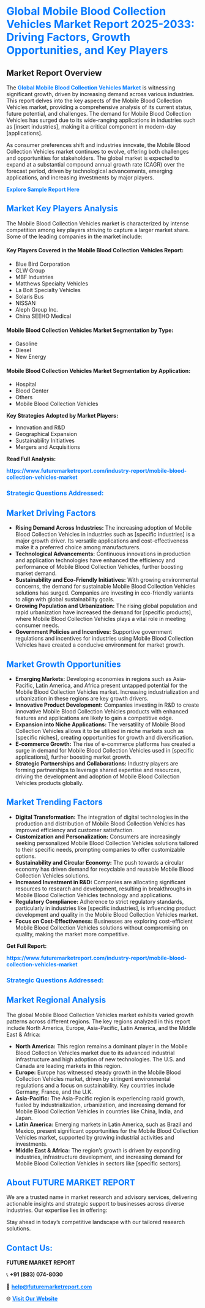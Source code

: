 <h1 style="color: #007BFF;">Global Mobile Blood Collection Vehicles Market Report 2025-2033: Driving Factors, Growth Opportunities, and Key Players</h1>

<section id="overview">
<h2>Market Report Overview</h2>
<p>The <a href="https://www.futuremarketreport.com/industry-report/mobile-blood-collection-vehicles-market" style="color: #007BFF; text-decoration: none;"><strong>Global Mobile Blood Collection Vehicles Market</strong></a> is witnessing significant growth, driven by increasing demand across various industries. This report delves into the key aspects of the Mobile Blood Collection Vehicles market, providing a comprehensive analysis of its current status, future potential, and challenges. The demand for Mobile Blood Collection Vehicles has surged due to its wide-ranging applications in industries such as [insert industries], making it a critical component in modern-day [applications].</p>
<p>As consumer preferences shift and industries innovate, the Mobile Blood Collection Vehicles market continues to evolve, offering both challenges and opportunities for stakeholders. The global market is expected to expand at a substantial compound annual growth rate (CAGR) over the forecast period, driven by technological advancements, emerging applications, and increasing investments by major players.</p>
</section>

<section id="overview">
<p><a href="https://www.futuremarketreport.com/request-sample/reportId=126303" style="color: #007BFF; text-decoration: none;"><strong>Explore Sample Report Here</strong></a></p>
</section>

<section id="key-players">
<h2 style="color: #007BFF;">Market Key Players Analysis</h2>
<p>The Mobile Blood Collection Vehicles market is characterized by intense competition among key players striving to capture a larger market share. Some of the leading companies in the market include:</p>
<h4>Key Players Covered in the Mobile Blood Collection Vehicles Report:</h4>
<ul><li>Blue Bird Corporation</li><li>CLW Group</li><li>MBF Industries</li><li>Matthews Specialty Vehicles</li><li>La Boit Specialty Vehicles</li><li>Solaris Bus</li><li>NISSAN</li><li>Aleph Group Inc.</li><li>China SEEHO Medical</li></ul>
<h4>Mobile Blood Collection Vehicles Market Segmentation by Type:</h4>
<ul><li>Gasoline</li><li>Diesel</li><li>New Energy</li></ul>

<h4>Mobile Blood Collection Vehicles Market Segmentation by Application:</h4>
<ul><li>Hospital</li><li>Blood Center</li><li>Others</li><li>Mobile Blood Collection Vehicles</li></ul>
<p><strong>Key Strategies Adopted by Market Players:</strong></p>
<ul>
<li>Innovation and R&D</li>
<li>Geographical Expansion</li>
<li>Sustainability Initiatives</li>
<li>Mergers and Acquisitions</li>
</ul>
</section>

<section>
<p><strong>Read Full Analysis: </strong></p><a href="https://www.futuremarketreport.com/industry-report/mobile-blood-collection-vehicles-market" style="color: #007BFF; text-decoration: none;"><strong>https://www.futuremarketreport.com/industry-report/mobile-blood-collection-vehicles-market</strong></a>
<h3 style="color: #007BFF;">Strategic Questions Addressed:</h3>
</section>

<section id="driving-factors">
<h2 style="color: #007BFF;">Market Driving Factors</h2>
<ul>
<li><strong>Rising Demand Across Industries:</strong> The increasing adoption of Mobile Blood Collection Vehicles in industries such as [specific industries] is a major growth driver. Its versatile applications and cost-effectiveness make it a preferred choice among manufacturers.</li>
<li><strong>Technological Advancements:</strong> Continuous innovations in production and application technologies have enhanced the efficiency and performance of Mobile Blood Collection Vehicles, further boosting market demand.</li>
<li><strong>Sustainability and Eco-Friendly Initiatives:</strong> With growing environmental concerns, the demand for sustainable Mobile Blood Collection Vehicles solutions has surged. Companies are investing in eco-friendly variants to align with global sustainability goals.</li>
<li><strong>Growing Population and Urbanization:</strong> The rising global population and rapid urbanization have increased the demand for [specific products], where Mobile Blood Collection Vehicles plays a vital role in meeting consumer needs.</li>
<li><strong>Government Policies and Incentives:</strong> Supportive government regulations and incentives for industries using Mobile Blood Collection Vehicles have created a conducive environment for market growth.</li>
</ul>
</section>

<section id="growth-opportunities">
<h2 style="color: #007BFF;">Market Growth Opportunities</h2>
<ul>
<li><strong>Emerging Markets:</strong> Developing economies in regions such as Asia-Pacific, Latin America, and Africa present untapped potential for the Mobile Blood Collection Vehicles market. Increasing industrialization and urbanization in these regions are key growth drivers.</li>
<li><strong>Innovative Product Development:</strong> Companies investing in R&D to create innovative Mobile Blood Collection Vehicles products with enhanced features and applications are likely to gain a competitive edge.</li>
<li><strong>Expansion into Niche Applications:</strong> The versatility of Mobile Blood Collection Vehicles allows it to be utilized in niche markets such as [specific niches], creating opportunities for growth and diversification.</li>
<li><strong>E-commerce Growth:</strong> The rise of e-commerce platforms has created a surge in demand for Mobile Blood Collection Vehicles used in [specific applications], further boosting market growth.</li>
<li><strong>Strategic Partnerships and Collaborations:</strong> Industry players are forming partnerships to leverage shared expertise and resources, driving the development and adoption of Mobile Blood Collection Vehicles products globally.</li>
</ul>
</section>

<section id="trending-factors">
<h2 style="color: #007BFF;">Market Trending Factors</h2>
<ul>
<li><strong>Digital Transformation:</strong> The integration of digital technologies in the production and distribution of Mobile Blood Collection Vehicles has improved efficiency and customer satisfaction.</li>
<li><strong>Customization and Personalization:</strong> Consumers are increasingly seeking personalized Mobile Blood Collection Vehicles solutions tailored to their specific needs, prompting companies to offer customizable options.</li>
<li><strong>Sustainability and Circular Economy:</strong> The push towards a circular economy has driven demand for recyclable and reusable Mobile Blood Collection Vehicles solutions.</li>
<li><strong>Increased Investment in R&D:</strong> Companies are allocating significant resources to research and development, resulting in breakthroughs in Mobile Blood Collection Vehicles technology and applications.</li>
<li><strong>Regulatory Compliance:</strong> Adherence to strict regulatory standards, particularly in industries like [specific industries], is influencing product development and quality in the Mobile Blood Collection Vehicles market.</li>
<li><strong>Focus on Cost-Effectiveness:</strong> Businesses are exploring cost-efficient Mobile Blood Collection Vehicles solutions without compromising on quality, making the market more competitive.</li>
</ul>
</section>

<section>
<p><strong>Get Full Report: </strong></p><a href="https://www.futuremarketreport.com/industry-report/mobile-blood-collection-vehicles-market" style="color: #007BFF; text-decoration: none;"><strong>https://www.futuremarketreport.com/industry-report/mobile-blood-collection-vehicles-market</strong></a>
<h3 style="color: #007BFF;">Strategic Questions Addressed:</h3>
</section>


<section id="regional-analysis">
<h2 style="color: #007BFF;">Market Regional Analysis</h2>
<p>The global Mobile Blood Collection Vehicles market exhibits varied growth patterns across different regions. The key regions analyzed in this report include North America, Europe, Asia-Pacific, Latin America, and the Middle East & Africa:</p>
<ul>
<li><strong>North America:</strong> This region remains a dominant player in the Mobile Blood Collection Vehicles market due to its advanced industrial infrastructure and high adoption of new technologies. The U.S. and Canada are leading markets in this region.</li>
<li><strong>Europe:</strong> Europe has witnessed steady growth in the Mobile Blood Collection Vehicles market, driven by stringent environmental regulations and a focus on sustainability. Key countries include Germany, France, and the U.K.</li>
<li><strong>Asia-Pacific:</strong> The Asia-Pacific region is experiencing rapid growth, fueled by industrialization, urbanization, and increasing demand for Mobile Blood Collection Vehicles in countries like China, India, and Japan.</li>
<li><strong>Latin America:</strong> Emerging markets in Latin America, such as Brazil and Mexico, present significant opportunities for the Mobile Blood Collection Vehicles market, supported by growing industrial activities and investments.</li>
<li><strong>Middle East & Africa:</strong> The region’s growth is driven by expanding industries, infrastructure development, and increasing demand for Mobile Blood Collection Vehicles in sectors like [specific sectors].</li>
</ul>
</section>

<footer>
<h2 style="color: #007BFF;">About FUTURE MARKET REPORT</h2>
<p>We are a trusted name in market research and advisory services, delivering actionable insights and strategic support to businesses across diverse industries. Our expertise lies in offering:</p>

<p>Stay ahead in today’s competitive landscape with our tailored research solutions.</p>

<h2 style="color: #007BFF;">Contact Us:</h2>
<p><strong>FUTURE MARKET REPORT</strong></p>
<p>📞 <strong>+91 (883) 074-8030</strong></p>
<p>📧 <strong><a href="mailto:help@futuremarketreport.com" style="color: #007BFF;">help@futuremarketreport.com</a></strong></p>
<p>🌐 <strong><a href="https://www.futuremarketreport.com/" style="color: #007BFF;">Visit Our Website</a></strong></p>
</footer>